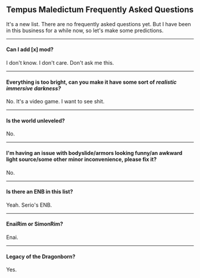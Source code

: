 ## Tempus Maledictum Frequently Asked Questions



It's a new list. There are no frequently asked questions yet. But I have been in this business for a while now, so let's make some predictions.

---

#### Can I add [x] mod?

I don't know. I don't care. Don't ask me this.

---

#### Everything is too bright, can you make it have some sort of *realistic immersive darkness?*

No. It's a video game. I want to see shit.

---

#### Is the world unleveled?

No.

---

#### I'm having an issue with bodyslide/armors looking funny/an awkward light source/some other minor inconvenience, please fix it?

No.

---

#### Is there an ENB in this list?

Yeah. Serio's ENB.

---

#### EnaiRim or SimonRim?

Enai.

---

#### Legacy of the Dragonborn?

Yes.
